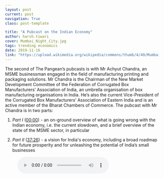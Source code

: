 ```yaml
---
layout: post
current: post
navigation: True
class: post-template

title: "A Pubcast on the Indian Economy"
author: harsh.tiwari
cover: Mumbai_Night_City.jpg
tags: trending economics
date: 2019-11-16
link: "https://upload.wikimedia.org/wikipedia/commons/thumb/4/49/Mumbai_Night_City_%2818219784390%29.jpg/1024px-Mumbai_Night_City_%2818219784390%29.jpg"
---
```


The second of The Pangean’s pubcasts is with Mr Achyut Chandra, an MSME businessman engaged in the field of manufacturing printing and packaging solutions. Mr Chandra is the Chairman of the New Market Development Committee of the Federation of Corrugated Box Manufacturers’ Association of India, an umbrella organisation of box manufacturing organisations in India. He’s also the current Vice-President of the Corrugated Box Manufacturers’ Association of Eastern India and is an active member of the Bharat Chambers of Commerce. The pubcast with Mr Chandra is in two parts:

1. *Part I* (<a href="javascript:void(0)" onclick="setTime(0)">00:00</a>) - an on-ground overview of what is going wrong with the Indian economy, i.e. the current slowdown, and a brief overview of the state of the MSME sector, in particular

2. *Part II* (<a href="javascript:void(0)" onclick="setTime(2246)">37:26</a>) - a vision for India's economy, including a broad roadmap for future prosperity and for unleashing the potential of India’s small businesses

<figure>
    <audio id="pubcast-2"
        controls controlsList="nodownload"
        src="/assets/audio/Podcast2-final.mp3">
            Your browser does not support the
            <code>audio</code> element.
    </audio>
</figure>


<script type="text/javascript">
    var aud = document.getElementById("pubcast-2");
    function setTime(x) {
      aud.currentTime = x;
    }

</script>
